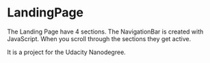 # LandingPage

The Landing Page have 4 sections.
The NavigationBar is created with JavaScript.
When you scroll through the sections they get active.

It is a project for the Udacity Nanodegree.
